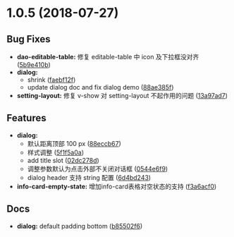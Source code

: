 <a name="1.0.5"></a>
# 1.0.5 (2018-07-27)


## Bug Fixes

- **dao-editable-table:** 修复 editable-table 中 icon 及下拉框没对齐
  ([5b9e410b](https://github.com/DaoCloud/dao-style-vue/commit/5b9e410b8a4405f05ee5ae26b5253512512d739f))
- **dialog:**
  - shrink
  ([faebf12f](https://github.com/DaoCloud/dao-style-vue/commit/faebf12f0c4cdcb2cabe644f873537330a138719))
  - update dialog doc and fix dialog demo
  ([88ae385f](https://github.com/DaoCloud/dao-style-vue/commit/88ae385f2e9cb2cc96effbc643d325b0e78ac180))
- **setting-layout:** 修复 v-show 对 setting-layout 不起作用的问题
  ([13a97ad7](https://github.com/DaoCloud/dao-style-vue/commit/13a97ad7e0d1fe45dcf714d2adeb137ca50cd17e))


## Features

- **dialog:**
  - 默认距离顶部 100 px
  ([88eccb67](https://github.com/DaoCloud/dao-style-vue/commit/88eccb67cf2763e459598d513432c0cda8cf3936))
  - 样式调整
  ([5f1f5a0a](https://github.com/DaoCloud/dao-style-vue/commit/5f1f5a0ae612651e7ce92996f1d4eb05d1f6c4bc))
  - add title slot
  ([02dc278d](https://github.com/DaoCloud/dao-style-vue/commit/02dc278dc3296144a2743d6df03abc37e508d1f6))
  - 调整参数默认为点击外部不关闭对话框
  ([0544e6f9](https://github.com/DaoCloud/dao-style-vue/commit/0544e6f9f8251256d93c311497a76fe51f887339))
  -  dialog header 支持 string 配置
  ([6d4bd243](https://github.com/DaoCloud/dao-style-vue/commit/6d4bd243da8d204384d947dfdf3efed96333bde2))
- **info-card-empty-state:** 增加info-card表格对空状态的支持
  ([f3a6acf0](https://github.com/DaoCloud/dao-style-vue/commit/f3a6acf03a9fad732b1f24c13c648d2eead78735))


## Docs

- **dialog:** default padding bottom
  ([b85502f6](https://github.com/DaoCloud/dao-style-vue/commit/b85502f6d0c21b4c3c398a697c05a2e6f1160574))

